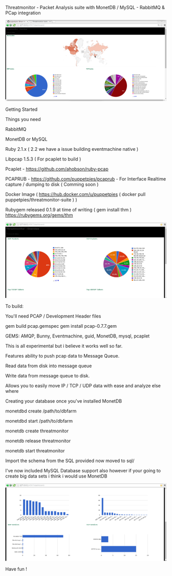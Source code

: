 
Threatmonitor - Packet Analysis suite  with MonetDB / MySQL - RabbitMQ & PCap integration

![GeoIP](https://raw.githubusercontent.com/puppetpies/threatmonitor/master/screenshot-3-geo.jpg)

Getting Started

Things you need

RabbitMQ

MonetDB or MySQL

Ruby 2.1.x ( 2.2 we have a issue building eventmachine native )

Libpcap 1.5.3 ( For pcaplet to build )

Pcaplet - https://github.com/ahobson/ruby-pcap

PCAPRUB - https://github.com/puppetpies/pcaprub - For Interface Realtime capture / dumping to disk ( Comming soon )

Docker Image ( https://hub.docker.com/u/puppetpies ( docker pull puppetpies/threatmonitor-suite ) )

Rubygem released 0.1.9 at time of writing ( gem install thm ) https://rubygems.org/gems/thm

![Dashboard](https://raw.githubusercontent.com/puppetpies/threatmonitor/master/screenshot-1.jpg)

To build:

You'll need PCAP / Development Header files

gem build pcap.gemspec
gem install pcap-0.7.7.gem 

GEMS: AMQP, Bunny, Eventmachine, guid, MonetDB, mysql, pcaplet

This is all experimental but i believe it works well so far.

Features ability to push pcap data to Message Queue.

Read data from disk into message queue

Write data from message queue to disk.

Allows you to easily move IP / TCP / UDP data with ease and analyze else where

Creating your database once you've installed MonetDB

monetdbd create /path/to/dbfarm

monetdbd start /path/to/dbfarm

monetdb create threatmonitor

monetdb release threatmonitor

monetdb start threatmonitor

Import the schema from the SQL provided now moved to sql/

I've now included MySQL Database support also however if your going to create big data sets i think i would use MonetDB

![Dashboard Other](https://raw.githubusercontent.com/puppetpies/threatmonitor/master/screenshot-2.jpg)

Have fun !
